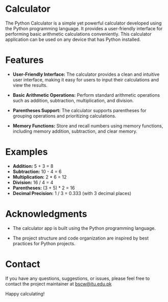 # Calculator

The Python Calculator is a simple yet powerful calculator developed using the Python programming language. It provides a user-friendly interface for performing basic arithmetic calculations conveniently. This calculator application can be used on any device that has Python installed.

# Features
- **User-Friendly Interface:** The calculator provides a clean and intuitive user interface, making it easy for users to input their calculations and view the results.

- **Basic Arithmetic Operations:** Perform standard arithmetic operations such as addition, subtraction, multiplication, and division.

- **Parentheses Support:** The calculator supports parentheses for grouping operations and prioritizing calculations.

- **Memory Functions:** Store and recall numbers using memory functions, including memory addition, subtraction, and clear memory.

# Examples
- **Addition:** 5 + 3 = 8
- **Subtraction:** 10 - 4 = 6
- **Multiplication:** 2 * 6 = 12
- **Division:** 16 / 4 = 4
- **Parentheses:** (3 + 5) * 2 = 16
- **Decimal Precision:** 1 / 3 = 0.333 (with 3 decimal places)

# Acknowledgments
- The calculator app is built using the Python programming language.

- The project structure and code organization are inspired by best practices for Python projects.

# Contact
If you have any questions, suggestions, or issues, please feel free to contact the project maintainer at bscw@itu.edu.pk

Happy calculating!
